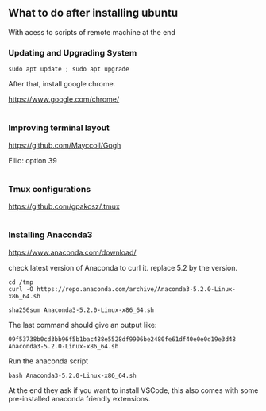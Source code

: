 ## What to do after installing ubuntu 

With acess to scripts of remote machine at the end

### Updating and Upgrading System
```
sudo apt update ; sudo apt upgrade
```
After that, install google chrome.

https://www.google.com/chrome/
#

### Improving terminal layout

https://github.com/Mayccoll/Gogh

Ellio: option 39

#

### Tmux configurations 

https://github.com/gpakosz/.tmux

# 
### Installing Anaconda3

https://www.anaconda.com/download/

check latest version of Anaconda to curl it. replace 5.2 by the version.

```
cd /tmp
curl -O https://repo.anaconda.com/archive/Anaconda3-5.2.0-Linux-x86_64.sh
```

```
sha256sum Anaconda3-5.2.0-Linux-x86_64.sh
```
The last command should give an output like:

```
09f53738b0cd3bb96f5b1bac488e5528df9906be2480fe61df40e0e0d19e3d48  Anaconda3-5.2.0-Linux-x86_64.sh
```

Run the anaconda script 

```
bash Anaconda3-5.2.0-Linux-x86_64.sh
```
At the end they ask if you want to install VSCode, this also comes with some pre-installed anaconda friendly extensions.








